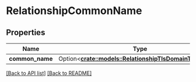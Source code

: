 # RelationshipCommonName

## Properties

Name | Type | Description | Notes
------------ | ------------- | ------------- | -------------
**common_name** | Option<[**crate::models::RelationshipTlsDomainTlsDomain**](RelationshipTlsDomainTlsDomain.md)> |  | 

[[Back to API list]](../README.md#documentation-for-api-endpoints) [[Back to README]](../README.md)


